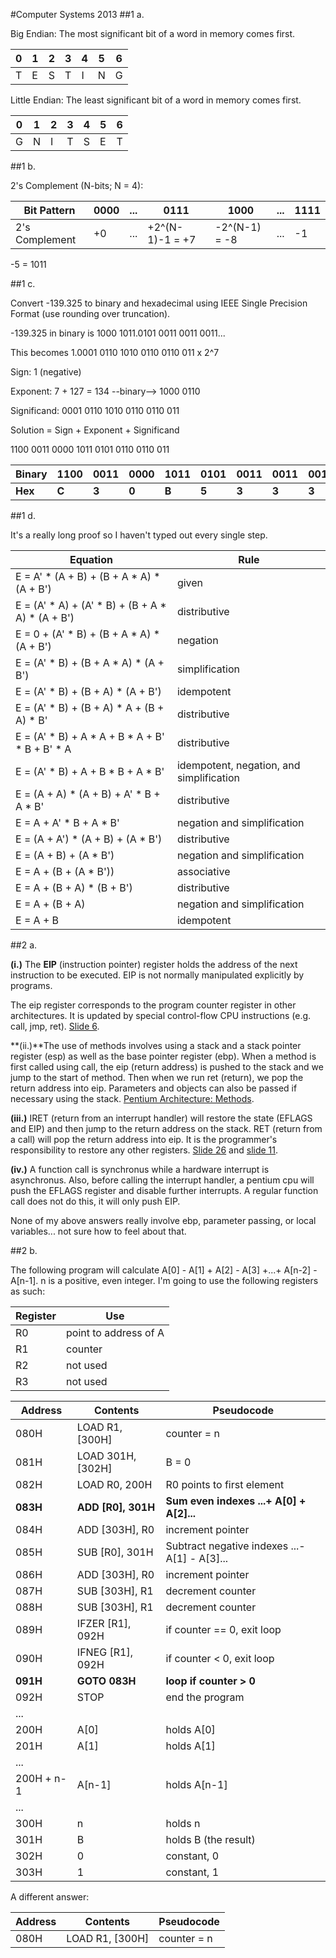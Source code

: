 #Computer Systems 2013
##1 a.

Big Endian: The most significant bit of a word in memory comes first.

| 0 | 1 | 2 | 3 | 4 | 5 | 6 |
|---|---|---|---|---|---|---|
| T | E | S | T | I | N | G |


Little Endian: The least significant bit of a word in memory comes first.

| 0 | 1 | 2 | 3 | 4 | 5 | 6 |
|---|---|---|---|---|---|---|
| G | N | I | T | S | E | T |

##1 b.

2's Complement (N-bits; N = 4):

| Bit Pattern    | 0000 | ... | 0111            | 1000          | ... | 1111 |
|----------------|------|-----|-----------------|---------------|-----|------|
| 2's Complement | +0   | ... | +2^(N-1)-1 = +7 | -2^(N-1) = -8 | ... | -1   |

-5 = 1011

##1 c.

Convert -139.325 to binary and hexadecimal using IEEE Single Precision Format (use rounding over truncation).

-139.325 in binary is 1000 1011.0101 0011 0011 0011...

This becomes 1.0001 0110 1010 0110 0110 011 x 2^7

Sign: 1 (negative)

Exponent: 7 + 127 = 134 --binary--> 1000 0110

Significand: 0001 0110 1010 0110 0110 011

Solution = Sign + Exponent + Significand

1100 0011 0000 1011 0101 0110 0110 011

Binary | 1100 | 0011 | 0000 | 1011 | 0101 | 0011 | 0011 | 0011
-------|------|------|------|------|------|------|------|-----
**Hex**    | **C**    | **3**    |  **0**   | **B**   |   **5**  |  **3**   |  **3**   | **3**


##1 d.

It's a really long proof so I haven't typed out every single step.

Equation | Rule
-------- | ---------
E = A' \* (A + B) + (B + A \* A) \* (A + B') | given
E = (A' \* A) + (A' \* B) + (B + A \* A) \* (A + B') | distributive
E = 0 + (A' \* B) + (B + A \* A) \* (A + B') | negation
E = (A' \* B) + (B + A \* A) \* (A + B') | simplification
E = (A' \* B) + (B + A) \* (A + B') | idempotent
E = (A' \* B) + (B + A) \* A + (B + A) \* B' | distributive
E = (A' \* B) + A \* A + B \* A + B' \* B + B' \* A | distributive
E = (A' \* B) + A + B \* B + A \* B' | idempotent, negation, and simplification
E = (A + A) \* (A + B) + A' \* B + A \* B' | distributive
E = A + A' \* B + A \* B' | negation and simplification
E = (A + A') \* (A + B) + (A \* B') | distributive
E = (A + B) + (A \* B') | negation and simplification
E = A + (B + (A \* B')) | associative
E = A + (B + A) \* (B + B') | distributive
E = A + (B + A) | negation and simplification
E = A + B | idempotent

##2 a.

**(i.)** The **EIP** (instruction pointer) register holds the address of the next instruction to be executed.  EIP is not normally manipulated explicitly by programs.  

The eip register corresponds to the program counter register in other architectures.  It is updated by special control-flow CPU instructions (e.g. call, jmp, ret).  [Slide 6](http://www.commsp.ee.ic.ac.uk/~kkleung/Computer_Systems_2015/5_Pentium1-2.ppt).

**(ii.)**The use of methods involves using a stack and a stack pointer register (esp) as well as the base pointer register (ebp). When a method is first called using call, the eip (return address) is pushed to the stack and we jump to the start of method. Then when we run ret (return), we pop the return address into eip. Parameters and objects can also be passed if necessary using the stack. [Pentium Architecture: Methods](http://www.commsp.ee.ic.ac.uk/~kkleung/Computer_Systems_2015/7_Pentium4-5.ppt).

**(iii.)** IRET (return from an interrupt handler) will restore the state (EFLAGS and EIP) and then jump to the return address on the stack. RET (return from a call) will pop the return address into eip. It is the programmer's responsibility to restore any other registers. [Slide 26](http://www.commsp.ee.ic.ac.uk/~kkleung/Computer_Systems_2015/8_Slides_IO.PPT) and [slide 11](http://www.commsp.ee.ic.ac.uk/~kkleung/Computer_Systems_2015/7_Pentium4-5.ppt).

**(iv.)** A function call is synchronus while a hardware interrupt is asynchronus.  Also, before calling the interrupt handler, a pentium cpu will push the EFLAGS register and disable further interrupts.  A regular function call does not do this, it will only push EIP.

None of my above answers really involve ebp, parameter passing, or local variables... not sure how to feel about that.

##2 b.

The following program will calculate A[0] - A[1] + A[2] - A[3] +...+ A[n-2] - A[n-1]. n is a positive, even integer. I'm going to use the following registers as such:

Register | Use
---|----
R0 | point to address of A
R1 | counter
R2 | not used
R3 | not used

Address | Contents            | Pseudocode
--------|---------------------|-------
080H    | LOAD R1, [300H]     | counter = n
081H    | LOAD 301H, [302H]   | B = 0
082H    | LOAD R0, 200H       | R0 points to first element
**083H**    | **ADD [R0], 301H**      | **Sum even indexes ...+ A[0] + A[2]...**
084H    | ADD [303H], R0      | increment pointer
085H    | SUB [R0], 301H      | Subtract negative indexes ...- A[1] - A[3]...
086H    | ADD [303H], R0      | increment pointer
087H    | SUB [303H], R1      | decrement counter
088H    | SUB [303H], R1      | decrement counter
089H    | IFZER [R1], 092H    | if counter == 0, exit loop
090H    | IFNEG [R1], 092H    | if counter < 0, exit loop
**091H**    | **GOTO 083H**           | **loop if counter > 0**
092H    | STOP                | end the program
...     |                     |
200H    | A[0]                | holds A[0]
201H    | A[1]                | holds A[1]
...     |                     |
200H + n-1 | A[n-1]           | holds A[n-1]
...     |                     |
300H    | n                   | holds n
301H    | B                   | holds B (the result)
302H    | 0                   | constant, 0
303H    | 1                   | constant, 1


A different answer:


Address | Contents            | Pseudocode
--------|---------------------|-------
080H    | LOAD R1, [300H]     | counter = n
